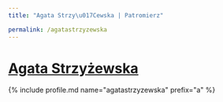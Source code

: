 ```yaml
---
title: "Agata Strzy\u017Cewska | Patromierz"

permalink: /agatastrzyzewska
---
```


# [Agata Strzyżewska](https://patronite.pl/agatastrzyzewska)

{% include profile.md name="agatastrzyzewska" prefix="a" %}
